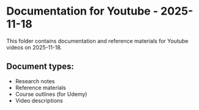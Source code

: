 # Documentation for Youtube - 2025-11-18

This folder contains documentation and reference materials for Youtube videos on 2025-11-18.

## Document types:
- Research notes
- Reference materials
- Course outlines (for Udemy)
- Video descriptions
